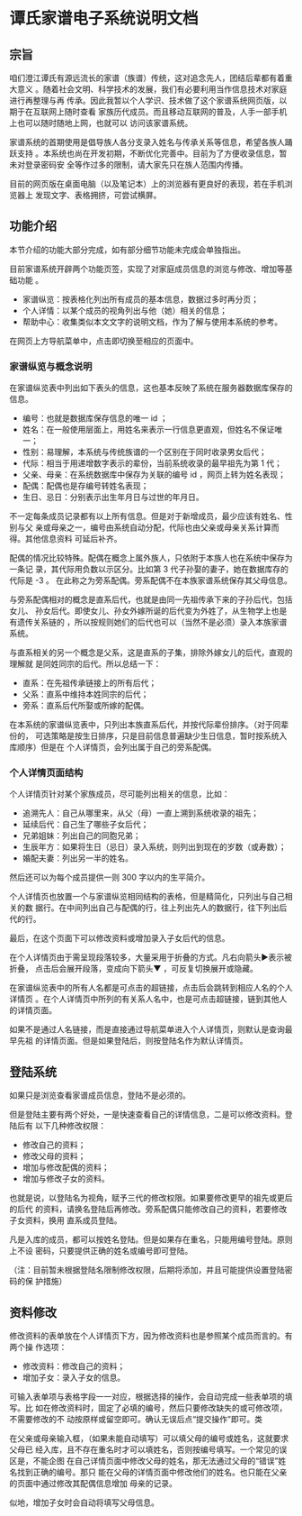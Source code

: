 # 谭氏家谱电子系统说明文档

## 宗旨

咱们澄江谭氏有源远流长的家谱（族谱）传统，这对追念先人，团结后辈都有着重大意义
。随着社会文明、科学技术的发展，我们有必要利用当作信息技术对家庭进行再整理与再
传承。因此我暂以个人学识、技术做了这个家谱系统网页版，以期于在互联网上随时查看
家族历代成员。而且移动互联网的普及，人手一部手机上也可以随时随地上网，也就可以
访问该家谱系统。

家谱系统的首期使用是倡导族人各分支录入姓名与传承关系等信息，希望各族人踊跃支持
。本系统也尚在开发初期，不断优化完善中。目前为了方便收录信息，暂未对登录密码安
全等作过多的限制，请大家先只在族人范围内传播。

目前的网页版在桌面电脑（以及笔记本）上的浏览器有更良好的表现，若在手机浏览器上
发现文字、表格拥挤，可尝试横屏。

## 功能介绍

本节介绍的功能大部分完成，如有部分细节功能未完成会单独指出。

目前家谱系统开辟两个功能页签，实现了对家庭成员信息的浏览与修改、增加等基础功能
。

* 家谱纵览：按表格化列出所有成员的基本信息，数据过多时再分页；
* 个人详情：以某个成员的视角列出与他（她）相关的信息；
* 帮助中心：收集类似本文文字的说明文档，作为了解与使用本系统的参考。

在网页上方导航菜单中，点击即切换至相应的页面中。

### 家谱纵览与概念说明

在家谱纵览表中列出如下表头的信息，这也基本反映了系统在服务器数据库保存的信息。

* 编号：也就是数据库保存信息的唯一 id ；
* 姓名：在一般使用层面上，用姓名来表示一行信息更直观，但姓名不保证唯一；
* 性别：易理解，本系统与传统族谱的一个区别在于同时收录男女后代；
* 代际：相当于用递增数字表示的辈份，当前系统收录的最早祖先为第 1 代；
* 父亲、母亲：在系统数据库中保存为关联的编号 id ，网页上转为姓名表现；
* 配偶：配偶也是存编号转姓名表现；
* 生日、忌日：分别表示出生年月日与过世的年月日。

不一定每条成员记录都有以上所有信息。但是对于新增成员，最少应该有姓名、性别与父
亲或母亲之一，编号由系统自动分配，代际也由父亲或母亲关系计算而得。其他信息资料
可延后补齐。

配偶的情况比较特殊。配偶在概念上属外族人，只依附于本族人也在系统中保存为一条记
录，其代际用负数以示区分。比如第 3 代子孙娶的妻子，她在数据库存的代际是 -3 。
在此称之为旁系配偶。旁系配偶不在本族家谱系统保存其父母信息。

与旁系配偶相对的概念是直系后代，也就是由同一先祖传承下来的子孙后代，包括女儿、
孙女后代。即使女儿、孙女外嫁所诞的后代变为外姓了，从生物学上也是有遗传关系链的
，所以按规则她们的后代也可以（当然不是必须）录入本族家谱系统。

与直系相关的另一个概念是父系，这是直系的子集，排除外嫁女儿的后代，直观的理解就
是同姓同宗的后代。所以总结一下：

* 直系：在先祖传承链接上的所有后代；
* 父系：直系中维持本姓同宗的后代；
* 旁系：直系后代所娶或所嫁的配偶。

在本系统的家谱纵览表中，只列出本族直系后代，并按代际辈份排序。（对于同辈份的，
可选策略是按生日排序，只是目前信息普遍缺少生日信息，暂时按系统入库顺序）但是在
个人详情页，会列出属于自己的旁系配偶。

### 个人详情页面结构

个人详情页针对某个家族成员，尽可能列出相关的信息，比如：

* 追溯先人：自己从哪里来，从父（母）一直上溯到系统收录的祖先；
* 延续后代：自己生了哪些子女后代；
* 兄弟姐妹：列出自己的同胞兄弟；
* 生辰年方：如果将生日（忌日）录入系统，则列出到现在的岁数（或寿数）；
* 婚配夫妻：列出另一半的姓名。

然后还可以为每个成员提供一则 300 字以内的生平简介。

个人详情页也放置一个与家谱纵览相同结构的表格，但是精简化，只列出与自己相关的数
据行。在中间列出自己与配偶的行，往上列出先人的数据行，往下列出后代的行。

最后，在这个页面下可以修改资料或增加录入子女后代的信息。

在个人详情页由于需呈现段落较多，大量采用于折叠的方式。凡右向箭头►表示被折叠，
点击后会展开段落，变成向下箭头▼
，可反复切换展开或隐藏。

在家谱纵览表中的所有人名都是可点击的超链接，点击后会跳转到相应人名的个人详情页
。在个人详情页中所列的有关系人名中，也是可点击超链接，链到其他人的详情页面。

如果不是通过人名链接，而是直接通过导航菜单进入个人详情页，则默认是查询最早先祖
的详情页面。但是如果登陆后，则按登陆名作为默认详情页。

## 登陆系统

如果只是浏览查看家谱成员信息，登陆不是必须的。

但是登陆主要有两个好处，一是快速查看自己的详情信息，二是可以修改资料。登陆后有
以下几种修改权限：

* 修改自己的资料；
* 修改父母的资料；
* 增加与修改配偶的资料；
* 增加与修改子女的资料。

也就是说，以登陆名为视角，赋予三代的修改权限。如果要修改更早的祖先或更后的后代
的资料，请换名登陆后再修改。旁系配偶只能修改自己的资料，若要修改子女资料，换用
直系成员登陆。

凡是入库的成员，都可以按姓名登陆。但是如果存在重名，只能用编号登陆。原则上不设
密码，只要提供正确的姓名或编号即可登陆。

（注：目前暂未根据登陆名限制修改权限，后期将添加，并且可能提供设置登陆密码的保
护措施）

## 资料修改

修改资料的表单放在个人详情页下方，因为修改资料也是参照某个成员而言的。有两个操
作选项：

* 修改资料：修改自己的资料；
* 增加子女：录入子女的信息。

可输入表单项与表格字段一一对应，根据选择的操作，会自动完成一些表单项的填写。比
如在修改资料时，固定了必填的编号，然后只要修改缺失的或可修改项，不需要修改的不
动按原样或留空即可。确认无误后点“提交操作”即可。类

在父亲或母亲输入框，（如果未能自动填写）可以填父母的编号或姓名，这就要求父母已
经入库，且不存在重名时才可以填姓名，否则按编号填写。一个常见的误区是，不能企图
在自己详情页面中修改父母的姓名，那无法通过父母的“错误”姓名找到正确的编号。那只
能在父母的详情页面中修改他们的姓名。也只能在父亲的页面中通过修改其配偶信息增加
母亲的记录。

似地，增加子女时会自动将填写父母信息。
